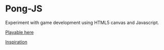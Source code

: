 # Pong-JS

Experiment with game development using HTML5 canvas and Javascript.

<a href="http://www.magnusfrater.net/Pong-JS/Pong-JS.html" target="_blank">Playable here</a>

<a href="https://www.udemy.com/code-your-first-game/learn/v4/overview" target="_blank">Inspiration</a>
